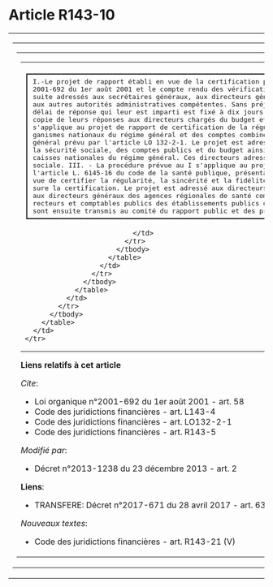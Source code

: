# Article R143-10

<table cellspacing="0" cellpadding="0">
  <tbody>
    <tr>
      <td>
        <table cellpadding="0" cellspacing="0">
          <tbody>
            <tr>
              <td colspan="8">
                <table cellpadding="0" border="0" cellspacing="0">
                  <tbody>
                    <tr>
                      <td>
                        <table cellpadding="0" cellspacing="0">
                          <tbody>
                            <tr>
                              <td colspan="4">
                                <pre>
┏━━━━━━━━━━━━━━━━━━━━━━━━━━━━━━━━━━━━━━━━━━━━━━━━━━━━━━━━━━━━━━━━━━━━━━━━━━━━━━━━━━━━━━━━━━━━━━━━━━━━━━━━━━━━━━━━━━━━━━━━━━━┓
┃ I.-Le projet de rapport établi en vue de la certification prévue par le 5° de l'article 58 de la loi organique n°         ┃
┃ 2001-692 du 1er août 2001 et le compte rendu des vérifications sont examinés par la formation compétente. Ils sont en-    ┃
┃ suite adressés aux secrétaires généraux, aux directeurs généraux et directeurs d'administration centrale compétents et    ┃
┃ aux autres autorités administratives compétentes. Sans préjudice du droit d'être entendu prévu à l'article L. 143-4, le   ┃
┃ délai de réponse qui leur est imparti est fixé à dix jours au plus. Ces autorités administratives adressent directement   ┃
┃ copie de leurs réponses aux directeurs chargés du budget et de la comptabilité publique. II.-La procédure prévue au I     ┃
┃ s'applique au projet de rapport de certification de la régularité, de la sincérité et de la fidélité des comptes des or-  ┃
┃ ganismes nationaux du régime général et des comptes combinés de chaque branche et de l'activité de recouvrement du régime ┃
┃ général prévu par l'article LO 132-2-1. Le projet est adressé aux directeurs compétents auprès des ministres chargés de   ┃
┃ la sécurité sociale, des comptes publics et du budget ainsi que, chacun pour ce qui le concerne, aux directeurs des       ┃
┃ caisses nationales du régime général. Ces directeurs adressent copie de leurs réponses au directeur chargé de la sécurité ┃
┃ sociale. III. - La procédure prévue au I s'applique au projet de rapport établi en vue de la certification prévue par     ┃
┃ l'article L. 6145-16 du code de la santé publique, présentant le compte rendu des vérifications que la cour a opérées en  ┃
┃ vue de certifier la régularité, la sincérité et la fidélité des comptes des établissements publics de santé dont elle as- ┃
┃ sure la certification. Le projet est adressé aux directeurs compétents des ministères chargés de la santé et du budget,   ┃
┃ aux directeurs généraux des agences régionales de santé compétentes, ainsi que, chacun pour ce qui le concerne, aux di-   ┃
┃ recteurs et comptables publics des établissements publics de santé concernés. IV.-Les projets éventuellement modifiés     ┃
┃ sont ensuite transmis au comité du rapport public et des programmes conformément à l'article R. 143-5.                    ┃
┗━━━━━━━━━━━━━━━━━━━━━━━━━━━━━━━━━━━━━━━━━━━━━━━━━━━━━━━━━━━━━━━━━━━━━━━━━━━━━━━━━━━━━━━━━━━━━━━━━━━━━━━━━━━━━━━━━━━━━━━━━━━┛
</pre>

                              </td>
                            </tr>
                          </tbody>
                        </table>
                      </td>
                    </tr>
                  </tbody>
                </table>
              </td>
            </tr>
          </tbody>
        </table>
      </td>
    </tr>
  </tbody>
</table>

**Liens relatifs à cet article**

_Cite_:

  - Loi organique n°2001-692 du 1er août 2001 - art. 58
  - Code des juridictions financières - art. L143-4
  - Code des juridictions financières - art. LO132-2-1
  - Code des juridictions financières - art. R143-5

_Modifié par_:

  - Décret n°2013-1238 du 23 décembre 2013 - art. 2

**Liens**:

  - TRANSFERE: Décret n°2017-671 du 28 avril 2017 - art. 63

_Nouveaux textes_:

  - Code des juridictions financières - art. R143-21 (V)
